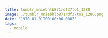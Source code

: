 ```yaml
---
title: tumblr_mniebhlbB71rdf37to1_1280
image: ./tumblr_mniebhlbB71rdf37to1_1280.png
date: '1970-01-01T00:00:00.000Z'
tags:
  - mobile
---
```


